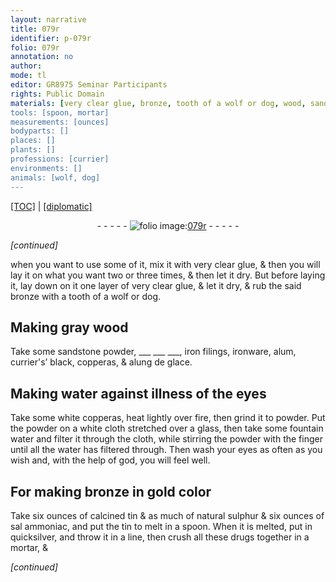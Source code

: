 ```yaml
---
layout: narrative
title: 079r
identifier: p-079r
folio: 079r
annotation: no
author:
mode: tl
editor: GR8975 Seminar Participants
rights: Public Domain
materials: [very clear glue, bronze, tooth of a wolf or dog, wood, sandstone powder, iron filings, ironware, alum, currier's’ black, copperas, alung de glace, water, white copperas, fountain water, calcined tin, natural sulphur, sal ammoniac, tin, quicksilver, drugs]
tools: [spoon, mortar]
measurements: [ounces]
bodyparts: []
places: []
plants: []
professions: [currier]
environments: []
animals: [wolf, dog]
---
```


 <p><a href="{{ site.baseurl }}/translation/">[TOC]</a> | <a href="{{ site.baseurl }}/texts/p-079r_tc/" target="_blank">[diplomatic]</a></p><div class="folio" align="center">- - - - - <a href="http://gallica.bnf.fr/ark:/12148/btv1b10500001g/f163.item" target="_blank"><img src="https://cu-mkp.github.io/2017-workshop-edition/assets/photo-icon.png" alt="folio image: " style="display:inline-block; margin-bottom:-3px;"/>079r</a> - - - - - </div>  
 
*[continued]*
  
when you want to use some of it, mix it with <span class="m">very clear glue</span>, & then you will lay it on what you want two or three times, & then let it dry. But before laying it, lay down on it one layer of <span class="m">very clear glue</span>, & let it dry, & rub the said <span class="m">bronze</span> with a <span class="m">tooth of a <span class="al">wolf</span> or <span class="al">dog</span></span>.
 
 
  

## Making gray <span class="m">wood</span>

 
 Take some <span class="m">sandstone powder</span>, ___ ___ ___, <span class="m">iron filings</span>, <span class="m">ironware</span>, <span class="m">alum</span>, <span class="m"><span class="pro">currier</span>'s’ black</span>, <span class="m">copperas</span>, & <span class="m">alung de glace</span>.
 
 
  

## Making <span class="m">water</span> against illness of the eyes

 
 Take some <span class="m">white copperas</span>, heat lightly over fire, then grind it to powder. Put the powder on a white cloth stretched over a glass, then take some <span class="m">fountain water</span> and filter it through the cloth, while stirring the powder with the finger until all the water has filtered through. Then wash your eyes as often as you wish and, with the help of god, you will feel well.
 
 
  

## For making <span class="m">bronze</span> in gold color

 
 Take six <span class="ms">ounces</span> of <span class="m">calcined tin</span> & as much of <span class="m">natural sulphur</span> & six <span class="ms">ounces</span> of <span class="m">sal ammoniac</span>, and put the <span class="m">tin</span> to melt in a <span class="tl">spoon</span>. When it is melted, put in <span class="m">quicksilver</span>, and throw it in a line, then crush all these <span class="m">drugs</span> together in a <span class="tl">mortar</span>, <span class="del">&</span>
 
*[continued]*
 
 